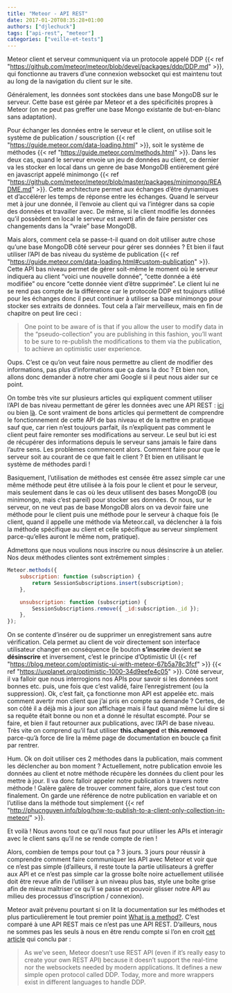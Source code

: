 ```yaml
---
title: "Meteor - API REST"
date: 2017-01-20T08:35:28+01:00
authors: ["djlechuck"]
tags: ["api-rest", "meteor"]
categories: ["veille-et-tests"]
---
```


Meteor client et serveur communiquent via un protocole appelé DDP
{{< ref "https://github.com/meteor/meteor/blob/devel/packages/ddp/DDP.md" >}},
qui fonctionne au travers d’une connexion websocket qui est maintenu tout au
long de la navigation du client sur le site.

Généralement, les données sont stockées dans une base MongoDB sur le serveur.
Cette base est gérée par Meteor et a des spécificités propres à Meteor (on ne
peut pas greffer une base Mongo existante de but-en-blanc sans adaptation).

Pour échanger les données entre le serveur et le client, on utilise soit le
système de publication / souscription
{{< ref "https://guide.meteor.com/data-loading.html" >}}, soit le système de
méthodes {{< ref "https://guide.meteor.com/methods.html" >}}.
Dans les deux cas, quand le serveur envoie un jeu de données au client, ce
dernier va les stocker en local dans un genre de base MongoDB entièrement géré
en javascript appelé minimongo
{{< ref "https://github.com/meteor/meteor/blob/master/packages/minimongo/README.md" >}}.
Cette architecture permet aux échanges d’être dynamiques et d’accélérer les
temps de réponse entre les échanges. Quand le serveur met à jour une donnée,
il l’envoie au client qui va l’intégrer dans sa copie des données et travailler
avec. De même, si le client modifie les données qu’il possèdent en local le
serveur est averti afin de faire persister ces changements dans la “vraie”
base MongoDB.

Mais alors, comment cela se passe-t-il quand on doit utiliser autre chose
qu’une base MongoDB côté serveur pour gérer ses données ? Et bien il faut
utiliser l’API de bas niveau du système de publication
{{< ref "https://guide.meteor.com/data-loading.html#custom-publication" >}}.
Cette API bas niveau permet de gérer soit-même le moment où le serveur
indiquera au client “voici une nouvelle donnée”, “cette donnée a été modifiée”
ou encore “cette donnée vient d’être supprimée”. Le client lui ne se rend pas
compte de la différence car le protocole DDP est toujours utilisé pour les
échanges donc il peut continuer à utiliser sa base minimongo pour stocker ses
extraits de données.
Tout cela a l’air merveilleux, mais en fin de chapitre on peut lire ceci :

<blockquote>One point to be aware of is that if you allow the user to modify
data in the “pseudo-collection” you are publishing in this fashion, you’ll want
to be sure to re-publish the modifications to them via the publication, to
achieve an optimistic user experience.</blockquote>

Oups. C’est ce qu’on veut faire nous permettre au client de modifier des
informations, pas plus d’informations que ça dans la doc ? Et bien non, allons
donc demander à notre cher ami Google si il peut nous aider sur ce point.

On tombe très vite sur plusieurs articles qui expliquent comment utiliser
l’API de bas niveau permettant de gérer les données avec une API REST :
[ici](http://meteorcapture.com/publishing-data-from-an-external-api/) ou bien
[là](https://medium.com/meteor-js/how-to-connect-meteor-js-to-an-external-api-93c0d856433b#.6cytwexiw").
Ce sont vraiment de bons articles qui permettent de comprendre le
fonctionnement de cette API de bas niveau et de la mettre en pratique sauf
que, car rien n’est toujours parfait, ils n’expliquent pas comment le client
peut faire remonter ses modifications au serveur. Le seul but ici est de
récupérer des informations depuis le serveur sans jamais le faire dans l’autre
sens.
Les problèmes commencent alors. Comment faire pour que le serveur soit au
courant de ce que fait le client ? Et bien en utilisant le système de méthodes
pardi !

Basiquement, l’utilisation de méthodes est censée être assez simple car une
même méthode peut être utilisée à la fois pour le client et pour le serveur,
mais seulement dans le cas où les deux utilisent des bases MongoDB (ou
minimongo, mais c’est pareil) pour stocker ses données. Or nous, sur le
serveur, on ne veut pas de base MongoDB alors on va devoir faire une méthode
pour le client puis une méthode pour le serveur à chaque fois (le client,
quand il appelle une méthode via Meteor.call, va déclencher à la fois la
méthode spécifique au client et celle spécifique au serveur simplement
parce-qu’elles auront le même nom, pratique).

Admettons que nous voulions nous inscrire ou nous désinscrire à un atelier.
Nos deux méthodes clientes sont extrêmement simples :

```js
Meteor.methods({
    subscription: function (subscription) {
        return SessionSubscriptions.insert(subscription);
    },

    unsubscription: function (subscription) {
        SessionSubscriptions.remove({ _id:subscription._id });
    },
});
```

On se contente d’insérer ou de supprimer un enregistrement sans autre
vérification. Cela permet au client de voir directement son interface
utilisateur changer en conséquence (le bouton **s’inscrire** devient
**se désinscrire** et inversement, c’est le principe d’Optimistic UI
{{< ref "https://blog.meteor.com/optimistic-ui-with-meteor-67b5a78c3fcf" >}}
{{< ref "https://uxplanet.org/optimistic-1000-34d9eefe4c05" >}}.
Côté serveur, il va falloir que nous interrogions nos APIs pour savoir si les
données sont bonnes etc. puis, une fois que c’est validé, faire
l’enregistrement (ou la suppression). Ok, c’est fait, ça fonctionne mon API est
appelée etc. mais comment avertir mon client que j’ai pris en compte sa
demande ? Certes, de son côté il a déjà mis à jour son affichage mais il faut
quand même lui dire si sa requête était bonne ou non et a donné le résultat
escompté.
Pour se faire, et bien il faut retourner aux publications, avec l’API de base
niveau. Très vite on comprend qu’il faut utiliser **this.changed** et
**this.removed** parce-qu’à force de lire la même page de documentation en
boucle ça finit par rentrer.

Hum. Ok on doit utiliser ces 2 méthodes dans la publication, mais comment les
déclencher au bon moment ? Actuellement, notre publication envoie les données
au client et notre méthode récupère les données du client pour les mettre à
jour. Il va donc falloir appeler notre publication à travers notre méthode !
Galère galère de trouver comment faire, alors que c’est tout con finalement.
On garde une référence de notre publication en variable et on l’utilise dans la
méthode tout simplement
{{< ref "http://phucnguyen.info/blog/how-to-publish-to-a-client-only-collection-in-meteor/" >}}.

Et voilà ! Nous avons tout ce qu’il nous faut pour utiliser les APIs et
interagir avec le client sans qu’il ne se rende compte de rien !

Alors, combien de temps pour tout ça ? 3 jours. 3 jours pour réussir à
comprendre comment faire communiquer les API avec Meteor et voir que ce n’est
pas simple (d’ailleurs, il reste toute la partie utilisateurs à greffer aux
API et ce n’est pas simple car la grosse boîte noire actuellement utilisée
doit être revue afin de l’utiliser à un niveau plus bas, style une boîte grise
afin de mieux maîtriser ce qu’il se passe et pouvoir glisser notre API au
milieu des processus d’inscription / connexion).

Meteor avait prévenu pourtant si on lit la documentation sur les méthodes et
plus particulièrement le tout premier point
[What is a method?](https://guide.meteor.com/methods.html#what-is-a-method).
C’est comparé à une API REST mais ce n’est pas une API REST. D’ailleurs, nous
ne sommes pas les seuls à nous en être rendu compte si l’on en croit
[cet article](https://medium.com/unexpected-token/how-to-make-meteor-web-apps-communicate-together-a-comparison-with-the-rest-api-method-acef91040faf)
qui conclu par :

<blockquote>As we’ve seen, Meteor doesn’t use REST API (even if it’s really
easy to create your own REST API) because it doesn’t support the real-time nor
the websockets needed by modern applications. It defines a new simple open
protocol called DDP. Today, more and more wrappers exist in different languages
to handle DDP.</blockquote>
